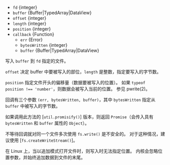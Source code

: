 <!-- YAML
added: v0.0.2
changes:
  - version: v14.12.0
    pr-url: https://github.com/nodejs/node/pull/34993
    description: 参数 `buffer` 会使用显式的 `toString` 函数对对象进行字符串化。
  - version: v14.0.0
    pr-url: https://github.com/nodejs/node/pull/31030
    description: 参数 `buffer` 不再强制把不支持的输入转换为字符串。
  - version: v10.10.0
    pr-url: https://github.com/nodejs/node/pull/22150
    description: 参数 `buffer` 可以是任何 `TypedArray` 或 `DataView`。
  - version: v10.0.0
    pr-url: https://github.com/nodejs/node/pull/12562
    description: 参数 `callback` 不再是可选的。 
      如果不传入，则在运行时会抛出 `TypeError`。
  - version: v7.4.0
    pr-url: https://github.com/nodejs/node/pull/10382
    description: 参数 `buffer` 可以是 `Uint8Array`。
  - version: v7.2.0
    pr-url: https://github.com/nodejs/node/pull/7856
    description: 参数 `offset` 和 `length` 是可选的。
  - version: v7.0.0
    pr-url: https://github.com/nodejs/node/pull/7897
    description: 参数 `callback` 不再是可选的。 
      如果不传入，则会触发弃用警告（id 为 DEP0013）。
-->

* `fd` {integer}
* `buffer` {Buffer|TypedArray|DataView}
* `offset` {integer}
* `length` {integer}
* `position` {integer}
* `callback` {Function}
  * `err` {Error}
  * `bytesWritten` {integer}
  * `buffer` {Buffer|TypedArray|DataView}

写入 `buffer` 到 `fd` 指定的文件。

`offset` 决定 buffer 中要被写入的部位，`length` 是整数，指定要写入的字节数。

`position` 指定文件开头的偏移量（数据要被写入的位置）。
如果 `typeof position !== 'number'`，则数据会被写入当前的位置。
参见 pwrite(2)。

回调有三个参数 `(err, bytesWritten, buffer)`，其中 `bytesWritten` 指定从 `buffer` 中被写入的字节数。

如果调用此方法的 [`util.promisify()`] 版本，则返回 `Promise`（会传入具有 `bytesWritten` 和 `buffer` 属性的 `Object`）。

不等待回调就对同一个文件多次使用 `fs.write()` 是不安全的。
对于这种情况，建议使用 [`fs.createWriteStream()`]。

在 Linux 上，当以追加模式打开文件时，则写入时无法指定位置。
内核会忽略位置参数，并始终追加数据到文件的末尾。


